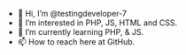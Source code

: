 - 👋 Hi, I’m @testingdeveloper-7
- 👀 I’m interested in PHP, JS, HTML and CSS.
- 🌱 I’m currently learning PHP, & JS.
- 📫 How to reach here at GitHub.

<!---
testingdeveloper-7/testingdeveloper-7 is a ✨ special ✨ repository because its `README.md` (this file) appears on your GitHub profile.
You can click the Preview link to take a look at your changes.
--->
